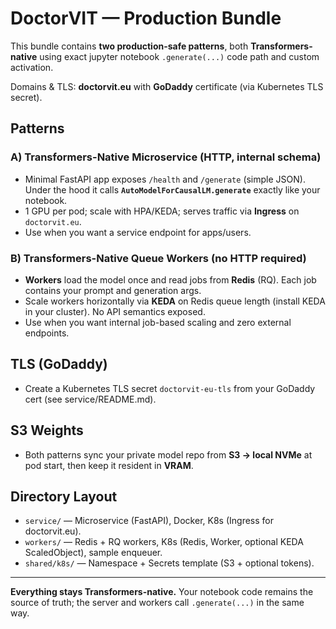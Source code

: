 # DoctorVIT — Production Bundle

This bundle contains **two production-safe patterns**, both **Transformers-native** using exact jupyter notebook `.generate(...)` code path and custom activation.

Domains & TLS: **doctorvit.eu** with **GoDaddy** certificate (via Kubernetes TLS secret).

## Patterns

### A) Transformers-Native Microservice (HTTP, internal schema)
- Minimal FastAPI app exposes `/health` and `/generate` (simple JSON). Under the hood it calls **`AutoModelForCausalLM.generate`** exactly like your notebook.
- 1 GPU per pod; scale with HPA/KEDA; serves traffic via **Ingress** on `doctorvit.eu`.
- Use when you want a service endpoint for apps/users.

### B) Transformers-Native Queue Workers (no HTTP required)
- **Workers** load the model once and read jobs from **Redis** (RQ). Each job contains your prompt and generation args.
- Scale workers horizontally via **KEDA** on Redis queue length (install KEDA in your cluster). No API semantics exposed.
- Use when you want internal job-based scaling and zero external endpoints.

## TLS (GoDaddy)
- Create a Kubernetes TLS secret `doctorvit-eu-tls` from your GoDaddy cert (see service/README.md).

## S3 Weights
- Both patterns sync your private model repo from **S3 → local NVMe** at pod start, then keep it resident in **VRAM**.

## Directory Layout
- `service/` — Microservice (FastAPI), Docker, K8s (Ingress for doctorvit.eu).
- `workers/` — Redis + RQ workers, K8s (Redis, Worker, optional KEDA ScaledObject), sample enqueuer.
- `shared/k8s/` — Namespace + Secrets template (S3 + optional tokens).

---

**Everything stays Transformers-native.** Your notebook code remains the source of truth; the server and workers call `.generate(...)` in the same way.
